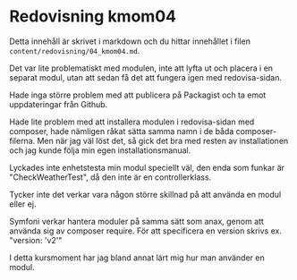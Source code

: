 ---
---
Redovisning kmom04
=========================

Detta innehåll är skrivet i markdown och du hittar innehållet i filen `content/redovisning/04_kmom04.md`.

Det var lite problematiskt med modulen, inte att lyfta ut och placera i en separat modul, utan att sedan få det att fungera igen med redovisa-sidan.

Hade inga större problem med att publicera på Packagist och ta emot uppdateringar från Github.

Hade lite problem med att installera modulen i redovisa-sidan med composer, hade nämligen råkat sätta samma namn i de båda composer-filerna. Men när jag väl löst det, så gick det bra med resten av installationen och jag kunde följa min egen installationsmanual.

Lyckades inte enhetstesta min modul speciellt väl, den enda som funkar är "CheckWeatherTest", då den inte är en controllerklass.

Tycker inte det verkar vara någon större skillnad på att använda en modul eller ej.

Symfoni verkar hantera moduler på samma sätt som anax, genom att använda sig av composer require.
För att specificera en version skrivs ex. "version: 'v2'"

I detta kursmoment har jag bland annat lärt mig hur man använder en modul.
